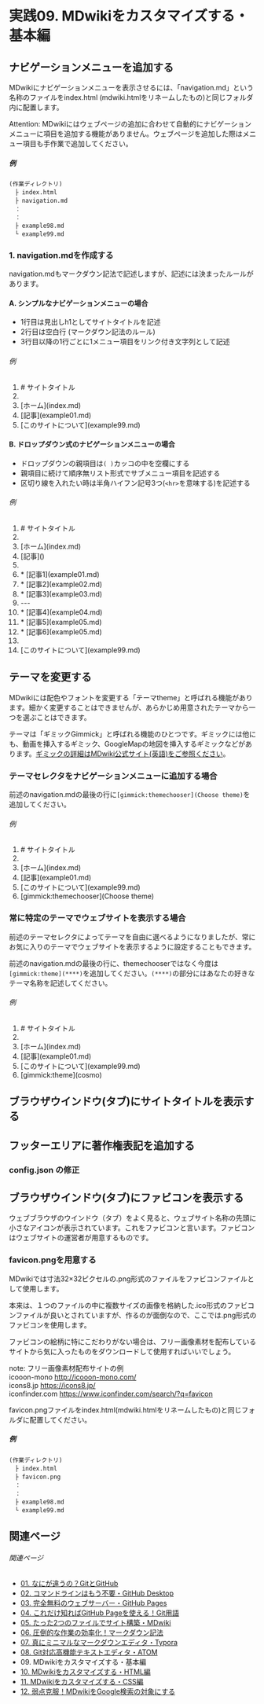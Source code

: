 # 実践09. MDwikiをカスタマイズする・基本編

## ナビゲーションメニューを追加する

MDwikiにナビゲーションメニューを表示させるには、「navigation.md」という名称のファイルをindex.html (mdwiki.htmlをリネームしたもの)と同じフォルダ内に配置します。

Attention: MDwikiにはウェブページの追加に合わせて自動的にナビゲーションメニューに項目を追加する機能がありません。ウェブページを追加した際はメニュー項目も手作業で追加してください。

##### 例

```
(作業ディレクトリ)
　├ index.html
　├ navigation.md
　：
　：
　├ example98.md
　└ example99.md
```

### 1. navigation.mdを作成する

navigation.mdもマークダウン記法で記述しますが、記述には決まったルールがあります。

#### A. シンプルなナビゲーションメニューの場合

* 1行目は見出しh1としてサイトタイトルを記述
* 2行目は空白行 (マークダウン記法のルール)
* 3行目以降の1行ごとに1メニュー項目をリンク付き文字列として記述

###### 例

1. \# サイトタイトル
1. 
1. \[ホーム](index.md)
1. \[記事](example01.md)
1. \[このサイトについて](example99.md)

#### B. ドロップダウン式のナビゲーションメニューの場合

* ドロップダウンの親項目は`( )`カッコの中を空欄にする
* 親項目に続けて順序無リスト形式でサブメニュー項目を記述する
* 区切り線を入れたい時は半角ハイフン記号3つ(`<hr>`を意味する)を記述する

###### 例

1. \# サイトタイトル
1. 
1. \[ホーム](index.md)
1. \[記事]()
1. 
1. \* \[記事1](example01.md)
1. \* \[記事2](example02.md)
1. \* \[記事3](example03.md)
1. \---
1. \* \[記事4](example04.md)
1. \* \[記事5](example05.md)
1. \* \[記事6](example05.md)
1. 
1. \[このサイトについて](example99.md)

## テーマを変更する

MDwikiには配色やフォントを変更する「テーマtheme」と呼ばれる機能があります。細かく変更することはできませんが、あらかじめ用意されたテーマから一つを選ぶことはできます。

テーマは「ギミックGimmick」と呼ばれる機能のひとつです。ギミックには他にも、動画を挿入するギミック、GoogleMapの地図を挿入するギミックなどがあります。[ギミックの詳細はMDwiki公式サイト(英語)をご参照ください](http://dynalon.github.io/mdwiki/#!gimmicks.md)。

### テーマセレクタをナビゲーションメニューに追加する場合

前述のnavigation.mdの最後の行に`[gimmick:themechooser](Choose theme)`を追加してください。

###### 例

1. \# サイトタイトル
1. 
1. \[ホーム](index.md)
1. \[記事](example01.md)
1. \[このサイトについて](example99.md)
1. \[gimmick:themechooser](Choose theme)

### 常に特定のテーマでウェブサイトを表示する場合

前述のテーマセレクタによってテーマを自由に選べるようになりましたが、常にお気に入りのテーマでウェブサイトを表示するように設定することもできます。

前述のnavigation.mdの最後の行に、themechooserではなく今度は `[gimmick:theme](****)`を追加してください。`(****)`の部分にはあなたの好きなテーマ名称を記述してください。

###### 例

1. \# サイトタイトル
1. 
1. \[ホーム](index.md)
1. \[記事](example01.md)
1. \[このサイトについて](example99.md)
1. \[gimmick:theme](cosmo)

## ブラウザウインドウ(タブ)にサイトタイトルを表示する

## フッターエリアに著作権表記を追加する

### config.json の修正

## ブラウザウインドウ(タブ)にファビコンを表示する

ウェブブラウザのウインドウ（タブ）をよく見ると、ウェブサイト名称の先頭に小さなアイコンが表示されています。これをファビコンと言います。ファビコンはウェブサイトの運営者が用意するものです。

### favicon.pngを用意する

MDwikiでは寸法32×32ピクセルの.png形式のファイルをファビコンファイルとして使用します。

本来は、１つのファイルの中に複数サイズの画像を格納した.ico形式のファビコンファイルが良いとされていますが、作るのが面倒なので、ここでは.png形式のファビコンを使用します。

ファビコンの絵柄に特にこだわりがない場合は、フリー画像素材を配布しているサイトから気に入ったものをダウンロードして使用すればいいでしょう。

note: フリー画像素材配布サイトの例  
icooon-mono http://icooon-mono.com/  
icons8.jp https://icons8.jp/  
iconfinder.com https://www.iconfinder.com/search/?q=favicon



favicon.pngファイルをindex.html(mdwiki.htmlをリネームしたもの)と同じフォルダに配置してください。

##### 例

```
(作業ディレクトリ)
　├ index.html
　├ favicon.png
　：
　：
　├ example98.md
　└ example99.md
```

## 関連ページ

###### 関連ページ

* [01. なにが違うの？GitとGitHub](practice01.md)
* [02. コマンドラインはもう不要・GitHub Desktop](practice02.md)
* [03. 完全無料のウェブサーバー・GitHub Pages](practice03.md)
* [04. これだけ知ればGitHub Pageを使える！Git用語](practice04.md)
* [05. たった2つのファイルでサイト構築・MDwiki](practice05.md)
* [06. 圧倒的な作業の効率化！マークダウン記法](practice06.md)
* [07. 真にミニマルなマークダウンエディタ・Typora](practice07.md)
* [08. Git対応高機能テキストエディタ・ATOM](practice08.md)
* <i class="far fa-hand-point-right fa-fw"></i>09. MDwikiをカスタマイズする・基本編
* [10. MDwikiをカスタマイズする・HTML編](practice10.md)
* [11. MDwikiをカスタマイズする・CSS編](practice11.md)
* [12. 弱点克服！MDwikiをGoogle検索の対象にする](practice12.md)